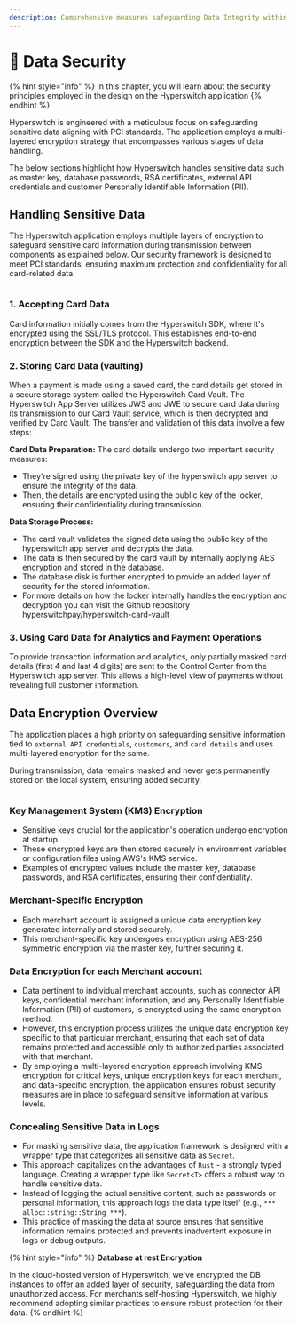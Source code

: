 ```yaml
---
description: Comprehensive measures safeguarding Data Integrity within Hyperswitch
---
```


# 🔐 Data Security

{% hint style="info" %}
In this chapter, you will learn about the security principles employed in the design on the Hyperswitch application
{% endhint %}

Hyperswitch is engineered with a meticulous focus on safeguarding sensitive data aligning with PCI standards. The application employs a multi-layered encryption strategy that encompasses various stages of data handling.

The below sections highlight how Hyperswitch handles sensitive data such as master key, database passwords, RSA certificates, external API credentials and customer Personally Identifiable Information (PII).

## Handling Sensitive Data

The Hyperswitch application employs multiple layers of encryption to safeguard sensitive card information during transmission between components as explained below. Our security framework is designed to meet PCI standards, ensuring maximum protection and confidentiality for all card-related data.

<figure><img src="../.gitbook/assets/system1.jpg" alt=""><figcaption></figcaption></figure>

### 1. Accepting Card Data

Card information initially comes from the Hyperswitch SDK, where it's encrypted using the SSL/TLS protocol. This establishes end-to-end encryption between the SDK and the Hyperswitch backend.

### 2. Storing Card Data (vaulting)

When a payment is made using a saved card, the card details get stored in a secure storage system called the Hyperswitch Card Vault. The Hyperswitch App Server utilizes JWS and JWE to secure card data during its transmission to our Card Vault service, which is then decrypted and verified by Card Vault. The transfer and validation of this data involve a few steps:

**Card Data Preparation:** The card details undergo two important security measures:

* They're signed using the private key of the hyperswitch app server to ensure the integrity of the data.
* Then, the details are encrypted using the public key of the locker, ensuring their confidentiality during transmission.

**Data Storage Process:**

* The card vault validates the signed data using the public key of the hyperswitch app server and decrypts the data.
* The data is then secured by the card vault by internally applying AES encryption and stored in the database.
* The database disk is further encrypted to provide an added layer of security for the stored information.
* For more details on how the locker internally handles the encryption and decryption you can visit the Github repository hyperswitchpay/hyperswitch-card-vault

### 3. Using Card Data for Analytics and Payment Operations

To provide transaction information and analytics, only partially masked card details (first 4 and last 4 digits) are sent to the Control Center from the Hyperswitch app server. This allows a high-level view of payments without revealing full customer information.

## Data Encryption Overview

The application places a high priority on safeguarding sensitive information tied to `external API credentials`, `customers`, and `card details` and uses multi-layered encryption for the same.

During transmission, data remains masked and never gets permanently stored on the local system, ensuring added security.

<figure><img src="../.gitbook/assets/system-Page-2 (2).jpg" alt=""><figcaption></figcaption></figure>

### Key Management System (KMS) Encryption

* Sensitive keys crucial for the application's operation undergo encryption at startup.
* These encrypted keys are then stored securely in environment variables or configuration files using AWS's KMS service.
* Examples of encrypted values include the master key, database passwords, and RSA certificates, ensuring their confidentiality.

### Merchant-Specific Encryption

* Each merchant account is assigned a unique data encryption key generated internally and stored securely.
* This merchant-specific key undergoes encryption using AES-256 symmetric encryption via the master key, further securing it.

### Data Encryption for each Merchant account

* Data pertinent to individual merchant accounts, such as connector API keys, confidential merchant information, and any Personally Identifiable Information (PII) of customers, is encrypted using the same encryption method.
* However, this encryption process utilizes the unique data encryption key specific to that particular merchant, ensuring that each set of data remains protected and accessible only to authorized parties associated with that merchant.
* By employing a multi-layered encryption approach involving KMS encryption for critical keys, unique encryption keys for each merchant, and data-specific encryption, the application ensures robust security measures are in place to safeguard sensitive information at various levels.

### Concealing Sensitive Data in Logs

* For masking sensitive data, the application framework is designed with a wrapper type that categorizes all sensitive data as `Secret`.
* This approach capitalizes on the advantages of `Rust` - a strongly typed language. Creating a wrapper type like `Secret<T>` offers a robust way to handle sensitive data.
* Instead of logging the actual sensitive content, such as passwords or personal information, this approach logs the data type itself (e.g., `*** alloc::string::String ***`).
* This practice of masking the data at source ensures that sensitive information remains protected and prevents inadvertent exposure in logs or debug outputs.

{% hint style="info" %}
**Database at rest Encryption**

In the cloud-hosted version of Hyperswitch, we've encrypted the DB instances to offer an added layer of security, safeguarding the data from unauthorized access. For merchants self-hosting Hyperswitch, we highly recommend adopting similar practices to ensure robust protection for their data.
{% endhint %}

